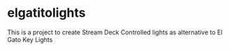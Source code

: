 # elgatitolights
This is a project to create Stream Deck Controlled lights as alternative to El Gato Key Lights
